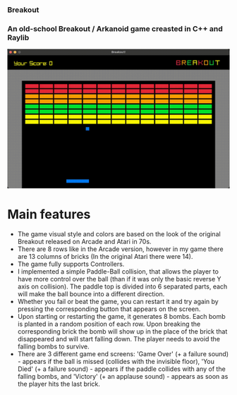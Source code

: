 ### Breakout
### An old-school Breakout / Arkanoid game creasted in C++ and Raylib

![](https://github.com/nicakay/breakout/blob/main/gifs/bomb_suicide.gif)

# Main features

* The game visual style and colors are based on the look of the original Breakout released on Arcade and Atari in 70s.
* There are 8 rows like in the Arcade version, however in my game there are 13 columns of bricks (In the original Atari there were 14).
* The game fully supports Controllers.
* I implemented a simple Paddle-Ball collision, that allows the player to have more control over the ball (than if it was only the basic reverse Y axis on collision). The paddle top is divided into 6 separated parts, each will make the ball bounce into a different direction.
* Whether you fail or beat the game, you can restart it and try again by pressing the corresponding button that appears on the screen.
* Upon starting or restarting the game, it generates 8 bombs. Each bomb is planted in a random position of each row. Upon breaking the corresponding brick the bomb will show up in the place of the brick that disappeared and will start falling down. The player needs to avoid the falling bombs to survive.
* There are 3 different game end screens: 'Game Over' (+ a failure sound) - appears if the ball is missed (collides with the invisible floor), 'You Died' (+ a failure sound) - appears if the paddle collides with any of the falling bombs, and 'Victory' (+ an applause sound) - appears as soon as the player hits the last brick.
